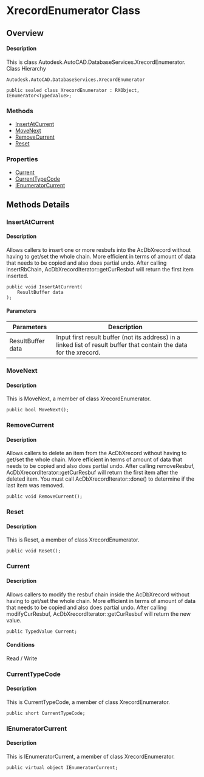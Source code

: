 # XrecordEnumerator Class

## Overview

#### Description
This is class Autodesk.AutoCAD.DatabaseServices.XrecordEnumerator.
Class Hierarchy
```text
Autodesk.AutoCAD.DatabaseServices.XrecordEnumerator
```

```text
public sealed class XrecordEnumerator : RXObject, IEnumerator<TypedValue>;
```

### Methods

- [InsertAtCurrent](#insertatcurrent)
- [MoveNext](#movenext)
- [RemoveCurrent](#removecurrent)
- [Reset](#reset)

### Properties

- [Current](#current)
- [CurrentTypeCode](#currenttypecode)
- [IEnumeratorCurrent](#ienumeratorcurrent)


## Methods Details

### InsertAtCurrent

#### Description
Allows callers to insert one or more resbufs into the AcDbXrecord without having to get/set the whole chain. More efficient in terms of amount of data that needs to be copied and also does partial undo. After calling insertRbChain, AcDbXrecordIterator::getCurResbuf will return the first item inserted.
```text
public void InsertAtCurrent(
    ResultBuffer data
);
```

#### Parameters

| Parameters | Description |
| --- | --- |
| ResultBuffer data | Input first result buffer (not its address) in a linked list of result buffer that contain the data for the xrecord. |

### MoveNext

#### Description
This is MoveNext, a member of class XrecordEnumerator.
```text
public bool MoveNext();
```

### RemoveCurrent

#### Description
Allows callers to delete an item from the AcDbXrecord without having to get/set the whole chain. More efficient in terms of amount of data that needs to be copied and also does partial undo. After calling removeResbuf, AcDbXrecordIterator::getCurResbuf will return the first item after the deleted item. You must call AcDbXrecordIterator::done() to determine if the last item was removed.
```text
public void RemoveCurrent();
```

### Reset

#### Description
This is Reset, a member of class XrecordEnumerator.
```text
public void Reset();
```

### Current

#### Description
Allows callers to modify the resbuf chain inside the AcDbXrecord without having to get/set the whole chain. More efficient in terms of amount of data that needs to be copied and also does partial undo. After calling modifyCurResbuf, AcDbXrecordIterator::getCurResbuf will return the new value.
```text
public TypedValue Current;
```

#### Conditions
Read / Write
### CurrentTypeCode

#### Description
This is CurrentTypeCode, a member of class XrecordEnumerator.
```text
public short CurrentTypeCode;
```

### IEnumeratorCurrent

#### Description
This is IEnumeratorCurrent, a member of class XrecordEnumerator.
```text
public virtual object IEnumeratorCurrent;
```
